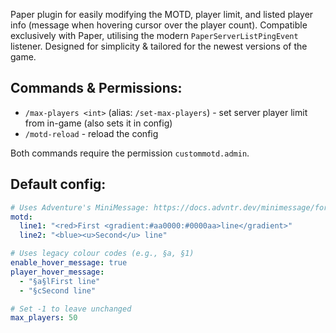 Paper plugin for easily modifying the MOTD, player limit, and listed player info (message when hovering cursor over the player count). Compatible exclusively with Paper, utilising the modern `PaperServerListPingEvent` listener. Designed for simplicity & tailored for the newest versions of the game.

## Commands & Permissions:
- `/max-players <int>` (alias: `/set-max-players`) - set server player limit from in-game (also sets it in config)
- `/motd-reload` - reload the config

Both commands require the permission `custommotd.admin`.

## Default config:
```yaml
# Uses Adventure's MiniMessage: https://docs.advntr.dev/minimessage/format.html
motd:
  line1: "<red>First <gradient:#aa0000:#0000aa>line</gradient>"
  line2: "<blue><u>Second</u> line"

# Uses legacy colour codes (e.g., §a, §1)
enable_hover_message: true
player_hover_message:
  - "§a§lFirst line"
  - "§cSecond line"

# Set -1 to leave unchanged
max_players: 50
```
